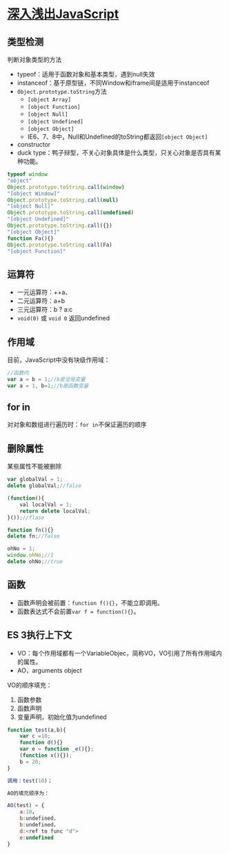 # [深入浅出JavaScript](https://www.imooc.com/learn/277)

## 类型检测

判断对象类型的方法

- typeof：适用于函数对象和基本类型，遇到null失效
- instanceof：基于原型链，不同Window和iframe间是适用于instanceof
- `Object.prototype.toString`方法
    - `[object Array]`
    - `[object Function]`
    - `[object Null]`
    - `[object Undefined]`
    - `[object Object]`
    - IE6、7、8中，Null和Undefined的toString都返回`[object Object]`
- constructor
- duck type：鸭子辩型，不关心对象具体是什么类型，只关心对象是否具有某种功能。

```javascript
typeof window
"object"
Object.prototype.toString.call(window)
"[object Window]"
Object.prototype.toString.call(null)
"[object Null]"
Object.prototype.toString.call(undefined)
"[object Undefined]"
Object.prototype.toString.call({})
"[object Object]"
function Fa(){}
Object.prototype.toString.call(Fa)
"[object Function]"
```

## 运算符

- 一元运算符：++a、
- 二元运算符：a+b
- 三元运算符：b ? a:c
- `void(0)` 或 `void 0` 返回undefined

## 作用域

目前，JavaScript中没有块级作用域：

```javascript
//函数内
var a = b = 1;//b是全局变量
var a = 1, b=1;//b是函数变量
```

## for in

对对象和数组进行遍历时：`for in`不保证遍历的顺序

## 删除属性

某些属性不能被删除

```javascript
var globalVal = 1;
delete globalVal;//false

(function(){
    val localVal = 1;
    return delete localVal;
}());//flase

function fn(){}
delete fn;//false

ohNo = 1;
window.ohNo;//1
delete ohNo;//true
```

## 函数

- 函数声明会被前置：`function f(){}`，不能立即调用。
- 函数表达式不会前置`var f = function(){}`。

## ES 3执行上下文

- VO：每个作用域都有一个VariableObjec，简称VO，VO引用了所有作用域内的属性。
- AO，arguments object

VO的顺序填充：
1. 函数参数
2. 函数声明
3. 变量声明，初始化值为undefined

```javascript
function test(a,b){
    var c =10;
    function d(){}
    var e = function _e(){};
    (function x(){});
    b = 20;
}

调用：test(10)；

AO的填充顺序为：

AO(test) = {
    a:10，
    b:undefined，
    b:undefined，
    d:<ref to func "d">    
    e:undefined
}
```

